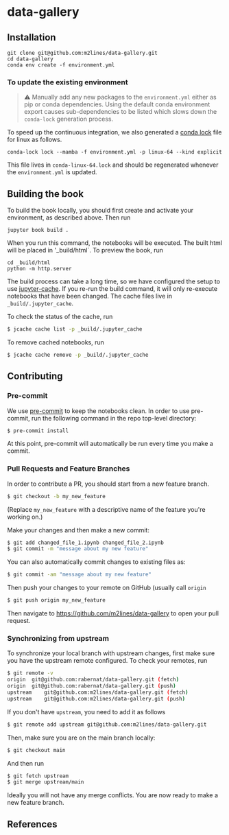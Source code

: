 # data-gallery

## Installation
```
git clone git@github.com:m2lines/data-gallery.git
cd data-gallery
conda env create -f environment.yml
```

### To update the existing environment
> :warning: Manually add any new packages to the `environment.yml` either as pip or conda dependencies. Using the default conda environment export causes sub-dependencies to be listed which slows down the `conda-lock` generation process.

To speed up the continuous integration, we also generated a [conda lock](https://conda.github.io/conda-lock/) file for linux as follows.
```
conda-lock lock --mamba -f environment.yml -p linux-64 --kind explicit
```
This file lives in `conda-linux-64.lock` and should be regenerated whenever the `environment.yml` is updated.

## Building the book
To build the book locally, you should first create and activate your environment, as described above. Then run
```
jupyter book build .
```
When you run this command, the notebooks will be executed. The built html will be placed in '_build/html`. To preview the book, run
```
cd _build/html
python -m http.server
```
The build process can take a long time, so we have configured the setup to use [jupyter-cache](https://jupyter-cache.readthedocs.io/en/latest/). If you re-run the build command, it will only re-execute notebooks that have been changed. The cache files live in `_build/.jupyter_cache`.

To check the status of the cache, run

```bash
$ jcache cache list -p _build/.jupyter_cache
```

To remove cached notebooks, run

```bash
$ jcache cache remove -p _build/.jupyter_cache
```

## Contributing

### Pre-commit

We use [pre-commit](https://pre-commit.com/) to keep the notebooks clean.
In order to use pre-commit, run the following command in the repo top-level directory:

```bash
$ pre-commit install
```

At this point, pre-commit will automatically be run every time you make a commit.

### Pull Requests and Feature Branches

In order to contribute a PR, you should start from a new feature branch.

```bash
$ git checkout -b my_new_feature
```

(Replace `my_new_feature` with a descriptive name of the feature you're working on.)

Make your changes and then make a new commit:

```bash
$ git add changed_file_1.ipynb changed_file_2.ipynb
$ git commit -m "message about my new feature"
```

You can also automatically commit changes to existing files as:

```bash
$ git commit -am "message about my new feature"
```

Then push your changes to your remote on GitHub (usually call `origin`

```bash
$ git push origin my_new_feature
```

Then navigate to https://github.com/m2lines/data-gallery to open your pull request.

### Synchronizing from upstream

To synchronize your local branch with upstream changes, first make sure you have the upstream remote configured.
To check your remotes, run

```bash
$ git remote -v
origin	git@github.com:rabernat/data-gallery.git (fetch)
origin	git@github.com:rabernat/data-gallery.git (push)
upstream	git@github.com:m2lines/data-gallery.git (fetch)
upstream	git@github.com:m2lines/data-gallery.git (push)
```

If you don't have `upstream`, you need to add it as follows

```bash
$ git remote add upstream git@github.com:m2lines/data-gallery.git
```

Then, make sure you are on the main branch locally:

```bash
$ git checkout main
```

And then run

```bash
$ git fetch upstream
$ git merge upstream/main
```

Ideally you will not have any merge conflicts.
You are now ready to make a new feature branch.

## References

